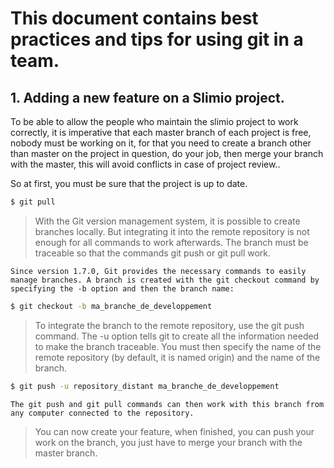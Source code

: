 
# This document contains best practices and tips for using git in a team.

## 1. Adding a new feature on a Slimio project.

To be able to allow the people who maintain the slimio project to work correctly, it is imperative that each master branch of each project is free, nobody must be working on it, for that you need to create a branch other than master on the project in question, do your job, then merge your branch with the master, this will avoid conflicts in case of project review..

So at first, you must be sure that the project is up to date.

```bash
$ git pull
```

>With the Git version management system, it is possible to create branches locally. But integrating it into the remote repository is not enough for all commands to work afterwards. The branch must be traceable so that the commands git push or git pull work.

`Since version 1.7.0, Git provides the necessary commands to easily manage branches. A branch is created with the git checkout command by specifying the -b option and then the branch name:`

````bash
$ git checkout -b ma_branche_de_developpement
````

>To integrate the branch to the remote repository, use the git push command. The -u option tells git to create all the information needed to make the branch traceable. You must then specify the name of the remote repository (by default, it is named origin) and the name of the branch.

````bash
$ git push -u repository_distant ma_branche_de_developpement
````

`The git push and git pull commands can then work with this branch from any computer connected to the repository.`

>You can now create your feature, when finished, you can push your work on the branch, you just have to merge your branch with the master branch.